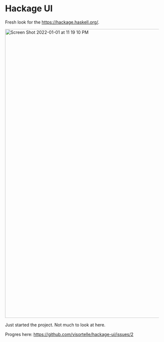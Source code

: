 # Hackage UI

Fresh look for the <https://hackage.haskell.org/>.

<img width="942" alt="Screen Shot 2022-01-01 at 11 19 10 PM" src="https://user-images.githubusercontent.com/9302460/147861304-189d8186-aba4-4d14-b8c0-d07f1dbbd36f.png">

Just started the project. Not much to look at here.

Progres here: <https://github.com/visortelle/hackage-ui/issues/2>
